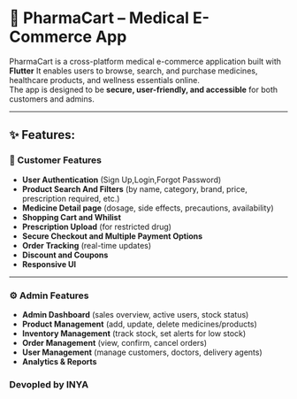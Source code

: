 # 💊 PharmaCart – Medical E-Commerce App  

PharmaCart is a cross-platform medical e-commerce application built with **Flutter** It enables users to browse, search, and purchase medicines, healthcare products, and wellness essentials online.  
The app is designed to be **secure, user-friendly, and accessible** for both customers and admins.  

---

## ✨ Features:

### 🛒 Customer Features
- **User Authentication** (Sign Up,Login,Forgot Password)
- **Product Search And Filters** (by name, category, brand, price, prescription required, etc.)
- **Medicine Detail page** (dosage, side effects, precautions, availability)
- **Shopping Cart and Whilist**
- **Prescription Upload** (for restricted drug)
- **Secure Checkout and Multiple Payment Options**
- **Order Tracking** (real-time updates)  
- **Discount and Coupons**
- **Responsive UI**

---


### ⚙️ Admin Features  
- **Admin Dashboard** (sales overview, active users, stock status)  
- **Product Management** (add, update, delete medicines/products)  
- **Inventory Management** (track stock, set alerts for low stock)  
- **Order Management** (view, confirm, cancel orders)  
- **User Management** (manage customers, doctors, delivery agents)  
- **Analytics & Reports**  


### Devopled by INYA
